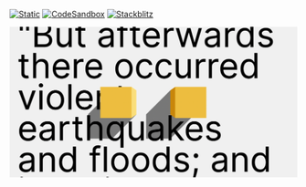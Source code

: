[![Static](https://img.shields.io/badge/demo-%23646CFF.svg?logo=html5&logoColor=white)](https://pmndrs.github.io/examples/canvas-text)
[![CodeSandbox](https://img.shields.io/badge/codesandbox-040404?logo=codesandbox&logoColor=DBDBDB)](https://codesandbox.io/s/github/pmndrs/examples/tree/main/demos/canvas-text)
[![Stackblitz](https://img.shields.io/badge/stackblitz-fff?logo=Stackblitz&logoColor=1389FD)](https://stackblitz.com/github/pmndrs/examples/tree/main/demos/canvas-text)

![](thumbnail.png)
